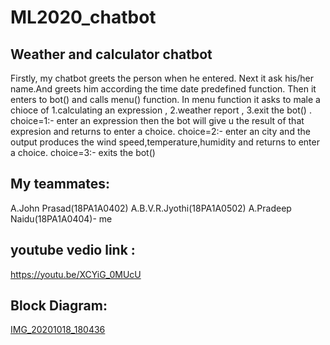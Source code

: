 # ML2020_chatbot 
## Weather and calculator chatbot 
   Firstly, my chatbot greets the person when he entered. Next it ask his/her name.And greets him according the time date predefined function. Then it enters to bot() and calls menu() function. In menu function it asks to male a chioce of 1.calculating an expression , 2.weather report , 3.exit the bot() . 
       choice=1:- enter an expression then the bot will give u the result of that expresion and returns to enter a choice.
       choice=2:- enter an city and the output produces the wind speed,temperature,humidity and returns to enter a choice.
       choice=3:- exits the bot()
## My teammates:
   A.John Prasad(18PA1A0402)
   A.B.V.R.Jyothi(18PA1A0502)
   A.Pradeep Naidu(18PA1A0404)- me
## youtube vedio link :
   https://youtu.be/XCYiG_0MUcU
## Block Diagram:
   [IMG_20201018_180436](https://user-images.githubusercontent.com/72607765/96371683-846aa600-1180-11eb-9aaf-92be9bb8d6a8.jpg)
